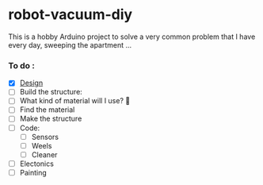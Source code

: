 # robot-vacuum-diy

This is a hobby Arduino project to solve a very common problem that I have every day, sweeping the apartment ...

### To do :

* [x] [Design](https://www.figma.com/file/zyBkrP7cNcSj1mIOj0Xagz/Robot?node-id=0%3A1)
* [ ] Build the structure:
 * [ ] What kind of material will I use? 🤔
 * [ ] Find the material
 * [ ] Make the structure
* [ ] Code:
  * [ ] Sensors
  * [ ] Weels
  * [ ] Cleaner
* [ ] Electonics
* [ ] Painting
